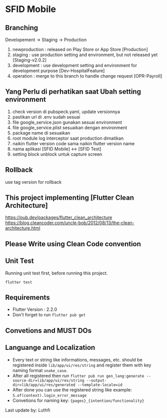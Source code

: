 # SFID Mobile

## Branching
Developement -> Staging -> Production
1. newproduction : released on Play Store or App Store [Production]
2. staging : use production setting and environment, but not released yet [Staging-v2.0.2]
3. development : use development setting and environment for development purpose [Dev-HospitalFeature]
4. operation : merge to this branch to handle change request [OPR-Payroll]

## Yang Perlu di perhatikan saat Ubah setting environment
1. check version di pubspeck.yaml, update versionnya
2. pastikan url di .env sudah sesuai
4. file google_service.json gunakan sesuai environment
5. file google_service.plist sesuaikan dengan environment
6. package name di sesuaikan
7. root module log interceptor saat production dimatikan
8. naikin flutter version code sama naikin flutter version name
9. nama aplikasi [SFID Mobile] <-> [SFID Test]
10. setting block unblock untuk capture screen

## Rollback
use tag version for rollback

## This project implementing [Flutter Clean Architecture]
https://pub.dev/packages/flutter_clean_architecture
https://blog.cleancoder.com/uncle-bob/2012/08/13/the-clean-architecture.html

## Please Write using Clean Code convention

## Unit Test
  Running unit test first, before running this project.

```
flutter test
```

## Requirements
  - Flutter Version : 2.2.0
  - Don't forget to run `flutter pub get`

## Convetions and MUST DOs

## Languange and Localization
- Every text or string like informations, messages, etc. should be registered inside `lib/app/ui/res/string` and register them with key naming format `snake_case`.
- After all registered then run `flutter pub run gen_lang:generate --source-dir=lib/app/ui/res/string --output-dir=lib/app/ui/res/generated --template-locale=id`
- After done you can use the registered string like example: `S.of(context).login_error_message`
- Convetions for naming key: `{pages}_{intention/functionality}`

Last update by: Luthfi
